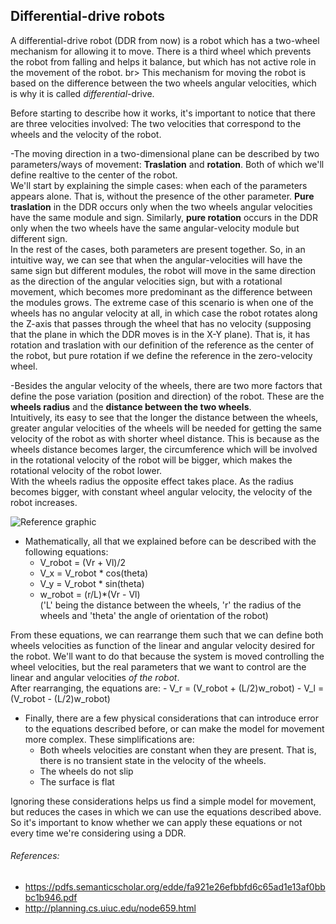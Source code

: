 ## Differential-drive robots

A differential-drive robot (DDR from now) is a robot which has a two-wheel mechanism for allowing it to move. There is a third wheel which prevents the robot from falling and helps it balance, but which has not active role in the movement of the robot. br>
This mechanism for moving the robot is based on the difference between the two wheels angular velocities, which is why it is called _differential_-drive.

Before starting to describe how it works, it's important to notice that there are three velocities involved: The two velocities that correspond to the wheels and the velocity of the robot.

-The moving direction in a two-dimensional plane can be described by two parameters/ways of movement: **Traslation** and **rotation**. Both of which we'll define realtive to the center of the robot. <br>
We'll start by explaining the simple cases: when each of the parameters appears alone. That is, without the presence of the other parameter.
**Pure traslation** in the DDR occurs only when the two wheels angular velocities have the same module and sign. Similarly, **pure rotation** occurs in the DDR only when the two wheels have the same angular-velocity module but different sign. <br>
In the rest of the cases, both parameters are present together. So, in an intuitive way, we can see that when the angular-velocities will have the same sign but different modules, the robot will move in the same direction as the direction of the angular velocities sign, but with a rotational movement, which becomes more predominant as the difference between the modules grows. The extreme case of this scenario is when one of the wheels has no angular velocity at all, in which case the robot rotates along the Z-axis that passes through the wheel that has no velocity (supposing that the plane in which the DDR moves is in the X-Y plane). That is, it has rotation and traslation with our definition of the reference as the center of the robot, but pure rotation if we define the reference in the zero-velocity wheel.


-Besides the angular velocity of the wheels, there are two more factors that define the pose variation (position and direction) of the robot. These are the **wheels radius** and the **distance between the two wheels**. <br>
Intuitively, its easy to see that the longer the distance between the wheels, greater angular velocities of the wheels will be needed for getting the same velocity of the robot as with shorter wheel distance. This is because as the wheels distance becomes larger, the circumference which will be involved in the rotational velocity of the robot will be bigger, which makes the rotational velocity of the robot lower.  <br>
With the wheels radius the opposite effect takes place. As the radius becomes bigger, with constant wheel angular velocity, the velocity of the robot increases. 


![Reference graphic](media/reference.png)

- Mathematically, all that we explained before can be described with the following equations:
    - V_robot = (Vr + Vl)/2
    - V_x = V_robot * cos(theta)
    - V_y = V_robot * sin(theta)
    - w_robot = (r/L)*(Vr - Vl)        <br>
    ('L' being the distance between the wheels, 'r' the radius of the wheels and 'theta' the angle of orientation of the robot)

From these equations, we can rearrange them such that we can define both wheels velocities as function of the linear and angular velocity desired for the robot. We'll want to do that because the system is moved controlling the wheel velocities, but the real parameters that we want to control are the linear and angular velocities _of the robot_.  <br>
After rearranging, the equations are:
    - V_r = (V_robot + (L/2)w_robot)
    - V_l = (V_robot - (L/2)w_robot)

- Finally, there are a few physical considerations that can introduce error to the equations described before, or can make the model for movement more complex. These simplifications are:
    - Both wheels velocities are constant when they are present. That is, there is no transient state in the velocity of the wheels. 
    - The wheels do not slip
    - The surface is flat

Ignoring these considerations helps us find a simple model for movement, but reduces the cases in which we can use the equations described above. So it's important to know whether we can apply these equations or not every time we're considering using a DDR.




###### References:
- https://pdfs.semanticscholar.org/edde/fa921e26efbbfd6c65ad1e13af0bbbc1b946.pdf
- http://planning.cs.uiuc.edu/node659.html
